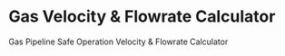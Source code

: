 # Gas Velocity & Flowrate Calculator
Gas Pipeline Safe Operation Velocity &amp; Flowrate Calculator

